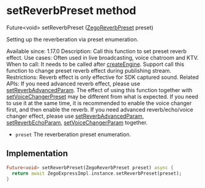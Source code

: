 


# setReverbPreset method








Future&lt;void> setReverbPreset
([ZegoReverbPreset](../../zego_uikit_prebuilt_live_audio_room/ZegoReverbPreset.md) preset)





<p>Setting up the reverberation via preset enumeration.</p>
<p>Available since: 1.17.0
Description: Call this function to set preset reverb effect.
Use cases: Often used in live broadcasting, voice chatroom and KTV.
When to call: It needs to be called after <a class="deprecated" href="../../zego_uikit_prebuilt_live_audio_room/ZegoExpressEngine/createEngine.md">createEngine</a>. Support call this function to change preset reverb effect during publishing stream.
Restrictions: Reverb effect is only effective for SDK captured sound.
Related APIs:
If you need advanced reverb effect, please use <a href="../../zego_uikit_prebuilt_live_audio_room/ZegoExpressEnginePreprocess/setReverbAdvancedParam.md">setReverbAdvancedParam</a>.
The effect of using this function together with <a href="../../zego_uikit_prebuilt_live_audio_room/ZegoExpressEnginePreprocess/setVoiceChangerPreset.md">setVoiceChangerPreset</a> may be different from what is expected. If you need to use it at the same time, it is recommended to enable the voice changer first, and then enable the reverb.
If you need advanced reverb/echo/voice changer effect, please use <a href="../../zego_uikit_prebuilt_live_audio_room/ZegoExpressEnginePreprocess/setReverbAdvancedParam.md">setReverbAdvancedParam</a>, <a href="../../zego_uikit_prebuilt_live_audio_room/ZegoExpressEnginePreprocess/setReverbEchoParam.md">setReverbEchoParam</a>, <a href="../../zego_uikit_prebuilt_live_audio_room/ZegoExpressEnginePreprocess/setVoiceChangerParam.md">setVoiceChangerParam</a> together.</p>
<ul>
<li><code>preset</code> The reverberation preset enumeration.</li>
</ul>



## Implementation

```dart
Future<void> setReverbPreset(ZegoReverbPreset preset) async {
  return await ZegoExpressImpl.instance.setReverbPreset(preset);
}
```








